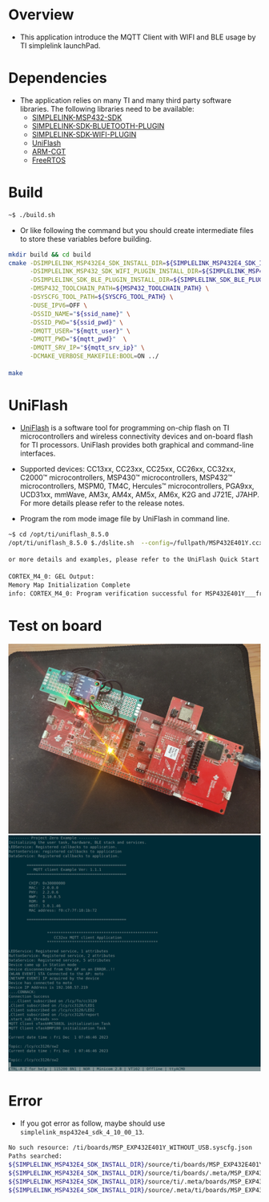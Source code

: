 # Overview

* This application introduce the MQTT Client with WIFI and BLE usage by TI simplelink launchPad.

# Dependencies

* The application relies on many TI and  many third party software libraries. The following libraries need to be available:
  * [SIMPLELINK-MSP432-SDK](https://www.ti.com/tool/SIMPLELINK-MSP432-SDK)
  * [SIMPLELINK-SDK-BLUETOOTH-PLUGIN](https://www.ti.com/tool/SIMPLELINK-SDK-BLUETOOTH-PLUGIN)
  * [SIMPLELINK-SDK-WIFI-PLUGIN](https://www.ti.com/tool/SIMPLELINK-SDK-WIFI-PLUGIN)
  * [UniFlash](https://www.ti.com/tool/UNIFLASH)
  * [ARM-CGT](https://www.ti.com/tool/ARM-CGT)
  * [FreeRTOS](https://github.com/FreeRTOS/FreeRTOS-Kernel)

# Build

```sh
~$ ./build.sh

```
* Or like following the command but you should create intermediate files to store these variables before building.

```sh
mkdir build && cd build
cmake -DSIMPLELINK_MSP432E4_SDK_INSTALL_DIR=${SIMPLELINK_MSP432E4_SDK_INSTALL_DIR} \
      -DSIMPLELINK_MSP432_SDK_WIFI_PLUGIN_INSTALL_DIR=${SIMPLELINK_MSP432_SDK_WIFI_PLUGIN_INSTALL_DIR} \
      -DSIMPLELINK_SDK_BLE_PLUGIN_INSTALL_DIR=${SIMPLELINK_SDK_BLE_PLUGIN_INSTALL_DIR} \
      -DMSP432_TOOLCHAIN_PATH=${MSP432_TOOLCHAIN_PATH} \
      -DSYSCFG_TOOL_PATH=${SYSCFG_TOOL_PATH} \
      -DUSE_IPV6=OFF \
      -DSSID_NAME="${ssid_name}" \
      -DSSID_PWD="${ssid_pwd}" \
      -DMQTT_USER="${mqtt_user}" \
      -DMQTT_PWD="${mqtt_pwd}"  \
      -DMQTT_SRV_IP="${mqtt_srv_ip}" \
      -DCMAKE_VERBOSE_MAKEFILE:BOOL=ON ../

make
```


# UniFlash

* [UniFlash](https://www.ti.com/tool/UNIFLASH) is a software tool for programming on-chip flash on TI microcontrollers and wireless connectivity devices and on-board flash for TI processors. UniFlash provides both graphical and command-line interfaces.
* Supported devices: CC13xx, CC23xx, CC25xx, CC26xx, CC32xx, C2000™ microcontrollers, MSP430™ microcontrollers, MSP432™ microcontrollers, MSPM0, TM4C, Hercules™ microcontrollers, PGA9xx, UCD31xx, mmWave, AM3x, AM4x, AM5x, AM6x, K2G and J721E, J7AHP. For more details please refer to the release notes.


* Program the rom mode image file by UniFlash in command line.

```sh
~$ cd /opt/ti/uniflash_8.5.0
/opt/ti/uniflash_8.5.0 $./dslite.sh  --config=/fullpath/MSP432E401Y.ccxml -f -v /<fullpath rom mode file>/build/MSP432E401Y___freertos_ccs.out

or more details and examples, please refer to the UniFlash Quick Start guide.

CORTEX_M4_0: GEL Output:
Memory Map Initialization Complete
info: CORTEX_M4_0: Program verification successful for MSP432E401Y___freertos_ccs.out

```

# Test on board

![msp432e4_wifi_ble_mqtt.jpg](msp432e4_wifi_ble_mqtt.jpg)
![Screenshot_minicom.png](Screenshot_minicom.png)

# Error

* If you got error as follow, maybe should use `simplelink_msp432e4_sdk_4_10_00_13`.

```sh
No such resource: /ti/boards/MSP_EXP432E401Y_WITHOUT_USB.syscfg.json
Paths searched:
${SIMPLELINK_MSP432E4_SDK_INSTALL_DIR}/source/ti/boards/MSP_EXP432E401Y_WITHOUT_USB.syscfg.json
${SIMPLELINK_MSP432E4_SDK_INSTALL_DIR}/source/ti/boards/.meta/MSP_EXP432E401Y_WITHOUT_USB.syscfg.json
${SIMPLELINK_MSP432E4_SDK_INSTALL_DIR}/source/ti/.meta/boards/MSP_EXP432E401Y_WITHOUT_USB.syscfg.json
${SIMPLELINK_MSP432E4_SDK_INSTALL_DIR}/source/.meta/ti/boards/MSP_EXP432E401Y_WITHOUT_USB.syscfg.json

```
